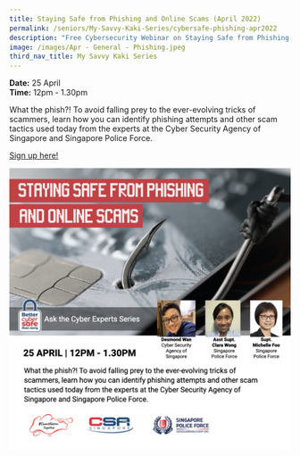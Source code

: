 ```yaml
---
title: Staying Safe from Phishing and Online Scams (April 2022)
permalink: /seniors/My-Savvy-Kaki-Series/cybersafe-phishing-apr2022
description: "Free Cybersecurity Webinar on Staying Safe from Phishing and Online Scams "
image: /images/Apr - General - Phishing.jpeg
third_nav_title: My Savvy Kaki Series
---
```

**Date:** 25 April
<br> **Time:** 12pm - 1.30pm

What the phish?! To avoid falling prey to the ever-evolving tricks of scammers, learn how you can identify phishing attempts and other scam tactics used today from the experts at the Cyber Security Agency of Singapore and Singapore Police Force. 

[Sign up here!](https://go.gov.sg/cybersafe-ss-apr25)

![Free Cybersecurity Webinar on Staying Safe from Phishing and Online Scams](/images/Apr%20-%20General%20-%20Phishing.jpeg)